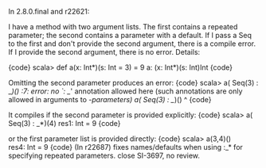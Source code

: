 In 2.8.0.final and r22621:

I have a method with two argument lists.  The first contains a repeated parameter; the second contains a parameter with a default.  If I pass a Seq to the first and don't provide the second argument, there is a compile error.  If I provide the second argument, there is no error.  Details:

{code}
scala> def a(x: Int*)(s: Int = 3) = 9
a: (x: Int*)(s: Int)Int
{code}

Omitting the second parameter produces an error:
{code}
scala> a( Seq(3) : _*)()
<console>:7: error: no `: _*' annotation allowed here
(such annotations are only allowed in arguments to *-parameters)
       a( Seq(3) : _*)()
                 ^
{code}

It compiles if the second parameter is provided explicitly:
{code}
scala> a( Seq(3) : _*)(4)
res1: Int = 9
{code}

or the first parameter list is provided directly:
{code}
scala> a(3,4)()                     
res4: Int = 9
{code}
(In r22687) fixes names/defaults when using :_* for specifying repeated parameters. close SI-3697, no review.
